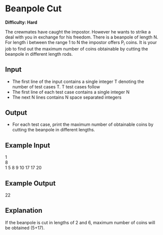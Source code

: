 # Beanpole Cut

**Difficulty: Hard**

The crewmates have caught the impostor. However he wants to strike a deal with you in exchange for his freedom. There is a beanpole of length N. For length i between the range 1 to N the impostor offers P<sub>i</sub> coins. It is your job to find out the maximum number of coins obtainable by cutting the beanpole in different length rods.

## Input

- The first line of the input contains a single integer T denoting the number of test cases T. T test cases follow
- The first line of each test case contains a single integer N
- The next N lines contains N space separated integers

## Output

- For each test case, print the maximum number of obtainable coins by cutting the beanpole in different lengths.

## Example Input

1 <br/>
8 <br/>
1 5 8 9 10 17 17 20

## Example Output

22

## Explanation

If the beanpole is cut in lengths of 2 and 6, maximum number of coins will be obtained (5+17).
